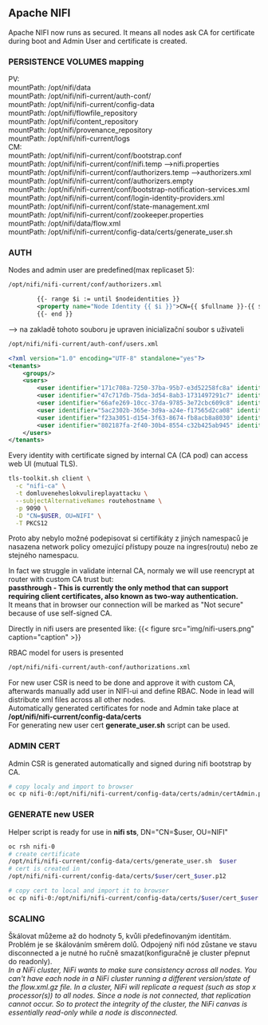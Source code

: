 ## Apache NIFI
Apache NIFI now runs as secured. It means all nodes ask CA for certificate during boot and Admin User and certificate
is created.  



### PERSISTENCE VOLUMES mapping
PV:  
  mountPath: /opt/nifi/data  
  mountPath: /opt/nifi/nifi-current/auth-conf/  
  mountPath: /opt/nifi/nifi-current/config-data  
  mountPath: /opt/nifi/flowfile_repository  
  mountPath: /opt/nifi/content_repository  
  mountPath: /opt/nifi/provenance_repository  
  mountPath: /opt/nifi/nifi-current/logs  
CM:  
  mountPath: /opt/nifi/nifi-current/conf/bootstrap.conf  
  mountPath: /opt/nifi/nifi-current/conf/nifi.temp -->nifi.properties  
  mountPath: /opt/nifi/nifi-current/conf/authorizers.temp -->authorizers.xml  
  mountPath: /opt/nifi/nifi-current/conf/authorizers.empty  
  mountPath: /opt/nifi/nifi-current/conf/bootstrap-notification-services.xml  
  mountPath: /opt/nifi/nifi-current/conf/login-identity-providers.xml  
  mountPath: /opt/nifi/nifi-current/conf/state-management.xml  
  mountPath: /opt/nifi/nifi-current/conf/zookeeper.properties  
  mountPath: /opt/nifi/data/flow.xml  
  mountPath: /opt/nifi/nifi-current/config-data/certs/generate_user.sh  

### AUTH
Nodes  and admin user are predefined(max replicaset 5):
```xml
/opt/nifi/nifi-current/conf/authorizers.xml

        {{- range $i := until $nodeidentities }}
        <property name="Node Identity {{ $i }}">CN={{ $fullname }}-{{ $i }}.{{ $fullname }}-headless.{{ $namespace }}.svc.cluster.local, OU=NIFI</property>
        {{- end }}
```
--> na zakladě tohoto souboru je upraven inicializační soubor s uživateli

```xml
/opt/nifi/nifi-current/auth-conf/users.xml

<?xml version="1.0" encoding="UTF-8" standalone="yes"?>
<tenants>
    <groups/>
    <users>
        <user identifier="171c708a-7250-37ba-95b7-e3d52258fc8a" identity="CN=nifi-3.nifi-headless.nifi.svc.cluster.local, OU=NIFI"/>
        <user identifier="47c717db-75da-3d54-8ab3-1731497291c7" identity="CN=admin, OU=NIFI"/>
        <user identifier="66afe269-10cc-37da-9785-3e72cbc609c8" identity="CN=nifi-2.nifi-headless.nifi.svc.cluster.local, OU=NIFI"/>
        <user identifier="5ac2302b-365e-3d9a-a24e-f17565d2ca08" identity="CN=nifi-0.nifi-headless.nifi.svc.cluster.local, OU=NIFI"/>
        <user identifier="f23a3051-d154-3f63-8674-fb8acb8a8030" identity="CN=nifi-4.nifi-headless.nifi.svc.cluster.local, OU=NIFI"/>
        <user identifier="802187fa-2f40-30b4-8554-c32b425ab945" identity="CN=nifi-1.nifi-headless.nifi.svc.cluster.local, OU=NIFI"/>
    </users>
</tenants>
```
Every identity with certificate signed by internal CA (CA pod) can access web UI (mutual TLS).
```sh
tls-toolkit.sh client \
  -c "nifi-ca" \
  -t domluveneheslokvulireplayattacku \
  --subjectAlternativeNames routehostname \
  -p 9090 \
  -D "CN=$USER, OU=NIFI" \
  -T PKCS12
```

Proto aby nebylo možné podepisovat si certifikáty z jiných namespaců je nasazena network policy omezující přístupy pouze na ingres(routu) nebo ze stejného namespacu.


In fact we struggle in validate internal CA, normaly we will use reencrypt at router with custom CA trust but:  
**passthrough - This is currently the only method that can support requiring client certificates, also known as two-way authentication.**  
It means that in browser our connection will be marked as "Not secure" because of use self-signed CA.

Directly in nifi users are presented like:
{{< figure src="img/nifi-users.png" caption="caption" >}}

RBAC model for users is presented 
```xml
/opt/nifi/nifi-current/auth-conf/authorizations.xml
```
For new user CSR is need to be done and approve it with custom CA, afterwards manually add user in NIFI-ui and define RBAC.
Node in lead will distribute xml files across all other nodes.  
Automatically generated certificates for node and Admin take place at **/opt/nifi/nifi-current/config-data/certs**  
For generating new user cert **generate_user.sh** script can be used. 

### ADMIN CERT
Admin CSR is generated automatically and signed during nifi bootstrap by CA.
```sh
# copy localy and import to browser
oc cp nifi-0:/opt/nifi/nifi-current/config-data/certs/admin/certAdmin.p12 ./certAdmin.p12
```

### GENERATE new USER
Helper script is ready for use in **nifi sts**, DN="CN=$user, OU=NIFI"
```sh
oc rsh nifi-0
# create certificate 
/opt/nifi/nifi-current/config-data/certs/generate_user.sh  $user
# cert is created in 
/opt/nifi/nifi-current/config-data/certs/$user/cert_$user.p12
```
```sh
# copy cert to local and import it to browser
oc cp nifi-0:/opt/nifi/nifi-current/config-data/certs/$user/cert_$user.p12 ./cert_${user}.p12
```

### SCALING
Škálovat můžeme až do hodnoty 5, kvůli předefinovaným identitám. Problém je se škálováním směrem dolů. Odpojený nifi nód zůstane ve stavu disconnected a je nutné ho ručně smazat(konfiguračně je cluster přepnut do readonly).  

*In a NiFi cluster, NiFi wants to make sure consistency across all nodes. You can't have each node in a NiFi cluster running a different version/state of the flow.xml.gz file. In a cluster, NiFi will replicate a request (such as stop x processor(s)) to all nodes. Since a node is not connected, that replication cannot occur. So to protect the integrity of the cluster, the NiFi canvas is essentially read-only while a node is disconnected.*
